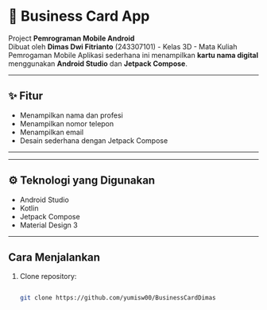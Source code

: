 # 📱 Business Card App

Project **Pemrograman Mobile Android**  
Dibuat oleh **Dimas Dwi Fitrianto** (243307101) - Kelas 3D - Mata Kuliah Pemrogaman Mobile
Aplikasi sederhana ini menampilkan **kartu nama digital** menggunakan **Android Studio** dan **Jetpack Compose**.

---

## ✨ Fitur
- Menampilkan nama dan profesi
- Menampilkan nomor telepon
- Menampilkan email
- Desain sederhana dengan Jetpack Compose

---

---

## ⚙️ Teknologi yang Digunakan
- Android Studio
- Kotlin
- Jetpack Compose
- Material Design 3

---

## Cara Menjalankan
1. Clone repository:
   ```bash

   git clone https://github.com/yumisw00/BusinessCardDimas



